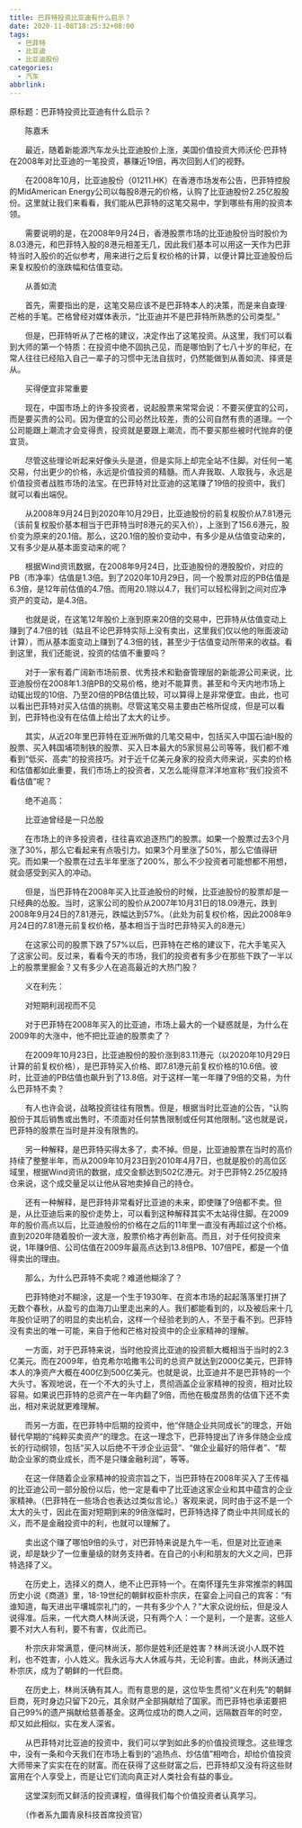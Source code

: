 ```yaml
---
title: 巴菲特投资比亚迪有什么启示？
date: 2020-11-08T18:25:32+08:00
tags:
  - 巴菲特
  - 比亚迪
  - 比亚迪股份
categories:
  - 汽车
abbrlink:
---
```


原标题：巴菲特投资比亚迪有什么启示？

　　陈嘉禾

　　最近，随着新能源汽车龙头比亚迪股价上涨，美国价值投资大师沃伦·巴菲特在2008年对比亚迪的一笔投资，暴赚近19倍，再次回到人们的视野。

　　在2008年10月，比亚迪股份（01211.HK）在香港市场发布公告，巴菲特控股的MidAmerican Energy公司以每股8港元的价格，认购了比亚迪股份2.25亿股股份。这里就让我们来看看，我们能从巴菲特的这笔交易中，学到哪些有用的投资本领。

　　需要说明的是，在2008年9月24日，香港股票市场的比亚迪股份当时股价为8.03港元，和巴菲特入股的8港元相差无几，因此我们基本可以用这一天作为巴菲特当时入股价的近似参考，用来进行之后复权价格的计算，以便计算比亚迪股份后来复权股价的涨跌幅和估值变动。

　　从善如流

　　首先，需要指出的是，这笔交易应该不是巴菲特本人的决策，而是来自查理·芒格的手笔。芒格曾经对媒体表示，“比亚迪并不是巴菲特所熟悉的公司类型。”

　　但是，巴菲特听从了芒格的建议，决定作出了这笔投资。从这里，我们可以看到大师的第一个特质：在投资中绝不固执己见，而是哪怕到了七八十岁的年纪，在常人往往已经陷入自己一辈子的习惯中无法自拔时，仍然能做到从善如流、择贤是从。

　　买得便宜非常重要

　　现在，中国市场上的许多投资者，说起股票来常常会说：不要买便宜的公司，而是要买贵的公司。因为便宜的公司必然比较差，贵的公司自然有贵的道理。一个公司能跟上潮流才会变得贵，投资就是要跟上潮流，而不要买那些被时代抛弃的便宜货。

　　尽管这些理论听起来好像头头是道，但是实际上却完全站不住脚。对任何一笔交易，付出更少的价格，永远是价值投资的精髓。而人弃我取、人取我与，永远是价值投资者战胜市场的法宝。在巴菲特对比亚迪的这笔赚了19倍的投资中，我们就可以看出端倪。

　　从2008年9月24日到2020年10月29日，比亚迪股份的前复权股价从7.81港元（该前复权股价基本相当于巴菲特当时8港元的买入价），上涨到了156.6港元，股价变为原来的20.1倍。那么，这20.1倍的股价变动中，有多少是从估值变动来的，又有多少是从基本面变动来的呢？

　　根据Wind资讯数据，在2008年9月24日，比亚迪股份的港股股价，对应的PB（市净率）估值是1.3倍。到了2020年10月29日，同一个股票对应的PB估值是6.3倍，是12年前估值的4.7倍。而用20.1除以4.7，我们可以轻松得到之间对应净资产的变动，是4.3倍。

　　也就是说，在这笔12年股价上涨到原来20倍的交易中，巴菲特从估值变动上赚到了4.7倍的钱（姑且不论巴菲特实际上没有卖出，这里我们仅以他的账面波动计算），而从基本面变动上赚到了4.3倍的钱，甚至少于估值变动所带来的收益。看到这里，我们还能说，投资的估值不重要吗？

　　对于一家有着广阔新市场前景、优秀技术和勤奋管理层的新能源公司来说，比亚迪股份在2008年1.3倍PB的交易价格，绝对不能算贵。甚至和今天内地市场上动辄出现的10倍、乃至20倍的PB估值比较，可以算得上是非常便宜。由此，也可以看出巴菲特对买入估值的挑剔。尽管这笔交易主要由芒格所促成，但是可以看到，巴菲特也没有在估值上给出了太大的让步。

　　其实，从近20年里巴菲特在亚洲所做的几笔交易中，包括买入中国石油H股的股票、买入韩国埔项制铁的股票、买入日本最大的5家贸易公司等等，我们都不难看到“低买、高卖”的投资技巧。对于近千亿美元身家的投资大师来说，买卖的价格和估值都如此重要，我们市场上的投资者，又怎么能得意洋洋地宣称“我们投资不看估值”呢？

　　绝不追高：

　　比亚迪曾经是一只怂股

　　在市场上的许多投资者，往往喜欢追逐热门的股票。如果一个股票过去3个月涨了30%，那么它看起来有点吸引力。如果3个月里涨了50%，那么它值得研究。而如果一个股票在过去半年里涨了200%，那么不少投资者可能想都不用想，就会感受到买入的冲动。

　　但是，当巴菲特在2008年买入比亚迪股份的时候，比亚迪股份的股票却是一只经典的怂股。当时，这家公司的股价从2007年10月31日的18.09港元，跌到2008年9月24日的7.81港元，跌幅达到57%。（此处为前复权价格，因此2008年9月24日的7.81港元前复权价格，基本相当于当时巴菲特买入的8港元）

　　在这家公司的股票下跌了57%以后，巴菲特在芒格的建议下，花大手笔买入了这家公司。反过来，看看今天的市场，我们的投资者有多少在那些下跌了一半以上的股票里掘金？又有多少人在追高最近的大热门股？

　　义在利先：

　　对短期利润视而不见

　　对于巴菲特在2008年买入的比亚迪，市场上最大的一个疑惑就是，为什么在2009年的大涨中，他不把比亚迪的股票卖了？

　　在2009年10月23日，比亚迪股份的股价涨到83.11港元（以2020年10月29日计算的前复权价格），是巴菲特买入价格、即7.81港元前复权价格的10.6倍。彼时，比亚迪的PB估值也飙升到了13.8倍。对于这样一笔一年赚了9倍的交易，为什么巴菲特不卖？

　　有人也许会说，战略投资往往有限售。但是，根据当时比亚迪的公告，“认购股份于其后销售或出售时，不须面对任何禁售限制或任何其他限制。”这也就是说，巴菲特的股票在当时是并没有限售的。

　　另一种解释，是巴菲特买得太多了，卖不掉。但是，比亚迪股票在当时的高价持续了整整半年，而从2009年10月23日到2010年4月7日，也就是股价的高位区域里，根据Wind资讯的数据，成交金额达到502亿港元。对于巴菲特2.25亿股持仓来说，这个成交量足以让他从容地卖掉自己的持仓。

　　还有一种解释，是巴菲特非常看好比亚迪的未来，即使赚了9倍都不卖。但是，从比亚迪后来的股价走势上，可以看到这种解释其实不太站得住脚。在2009年的股价高点以后，比亚迪股份的价格在之后的11年里一直没有再超过这个价格。直到2020年随着股价一波大涨，股票价格才再创新高。而且，对于任何投资来说，1年赚9倍、公司估值在2009年最高点达到13.8倍PB、107倍PE，都是一个值得卖出的理由。

　　那么，为什么巴菲特不卖呢？难道他糊涂了？

　　巴菲特绝对不糊涂，这是一个生于1930年、在资本市场的起起落落里打拼了无数个春秋，从盈亏的血海刀山里走出来的人。我们都能看到的，以及被后来十几年股价证明了的明显的卖出机会，这样一个经验老到的人，不至于看不到。巴菲特没有卖出的唯一可能，来自于他和芒格对投资中的企业家精神的理解。

　　一方面，对于巴菲特来说，当时他投资比亚迪的投资额大概相当于当时的2.3亿美元。而在2009年，伯克希尔哈撒韦公司的总资产就达到2000亿美元，巴菲特本人的净资产大概在400亿到500亿美元。也就是说，比亚迪并不是巴菲特的一个大头寸。客观地说，在一个不大的头寸上，贯彻涵盖企业家精神的投资，相对比较容易。如果说巴菲特的总资产在一年内翻了9倍，而他在极度昂贵的估值下还不卖出，相对来说就更难理解。

　　而另一方面，在巴菲特中后期的投资中，他“伴随企业共同成长”的理念，开始替代早期的“纯粹买卖资产”的理念。在这一理念下，巴菲特提出了许多伴随企业成长的行动纲领，包括“买入以后绝不干涉企业运营”、“做企业最好的陪伴者”、“帮助企业家的商业成长，而不是只赚金融利润”，等等。

　　在这一伴随着企业家精神的投资宗旨之下，当巴菲特在2008年买入了王传福的比亚迪公司一部分股份以后，他一定是看中了比亚迪这家企业和其中蕴含的企业家精神。（巴菲特在一些场合也表达过类似言论。）客观来说，同时由于这不是一个太大的头寸，因此在面对短期到来的9倍涨幅时，巴菲特选择了商业中共同成长的义，而不是金融投资中的利，也就可以理解了。

　　卖出这个赚了哪怕9倍的头寸，对巴菲特来说是九牛一毛，但是对比亚迪来说，却是缺少了一位重量级的财务支持者。在自己的小利和朋友的大义之间，巴菲特选择了义。

　　在历史上，选择义的商人，绝不止巴菲特一个。在南怀瑾先生非常推崇的韩国历史小说《商道》里，18-19世纪的朝鲜权臣朴宗庆，在宴会上问自己的宾客：“有谁知道，每天进出平壤城崇礼门的，一共有多少个人？”大家众说纷纭，但是没人说得准。后来，一代大商人林尚沃说，只有两个人：一个是利，一个是害。这些人要不对大人有利，要不有害，仅此而已。

　　朴宗庆非常满意，便问林尚沃，那你是姓利还是姓害？林尚沃说小人既不姓利，也不姓害，小人姓义。我永远与大人休戚与共，无论利害。由此，林尚沃通过朴宗庆，成为了朝鲜的一代巨商。

　　在历史上，林尚沃确有其人。而有意思的是，这位毕生贯彻“义在利先”的朝鲜巨商，死时身边只留下20元，其余财产全部捐献给了国家。而巴菲特也承诺要把自己99%的遗产捐献给慈善基金。这两位成功的商人之间，远隔数百年的时空，却又如此相似，实在发人深省。

　　从巴菲特对比亚迪的投资中，我们可以学到如此多的价值投资理念。这些理念中，没有一条和今天我们在市场上看到的“追热点、炒估值”相吻合，却给价值投资大师带来了实实在在的财富。而在获得了这些财富之后，巴菲特却又没有将这些财富用在个人享受上，而是让它们流向真正对人类社会有益的事业。

　　这堂深刻而又鲜活的投资课程，值得我们每个价值投资者认真学习。

　　（作者系九圜青泉科技首席投资官）